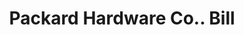 ---
doi: 10.7916/D8G74RVM
date_other: '1890'
date_other_textual: 1890-1899
form: printed ephemera
genre:
- Invoices
name:
- Packard Hardware Co.
object_in_context_url: https://biggert.cul.columbia.edu/items/view/ave_biggert_01369
subject_hierarchical_geographic:
- Greenville, Pennsylvania, United States
subject_name:
- Packard Hardware Co.
title: Packard Hardware Co.. Bill
sort_title: Packard Hardware Co.. Bill
call_number: ave_biggert_01369
coordinates:
- 41.405,-80.38666666666667
pid: ave_biggert_01369
identifiers: ave_biggert_01369
thumbnail: https://derivativo-2.library.columbia.edu/iiif/2/ldpd:344514/full/!256,256/0/native.jpg
permalink: /biggert/ave_biggert_01369/
layout: iiif-image-page
---